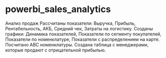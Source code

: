 # powerbi_sales_analytics
Анализ продаж
Рассчитаны показатели: Выручка, Прибыль, Рентабельность, АКБ, Средний чек, Затраты на логистику.
Созданы графики: Динамика показателей, Показатели по сегменту покупателей, Показатели по номенклатуре, Показатели с распределением на карте.
Посчитано АВС номенклатуры.
Создана таблица с менеджерами, которые продают с отрицательной прибылью.
